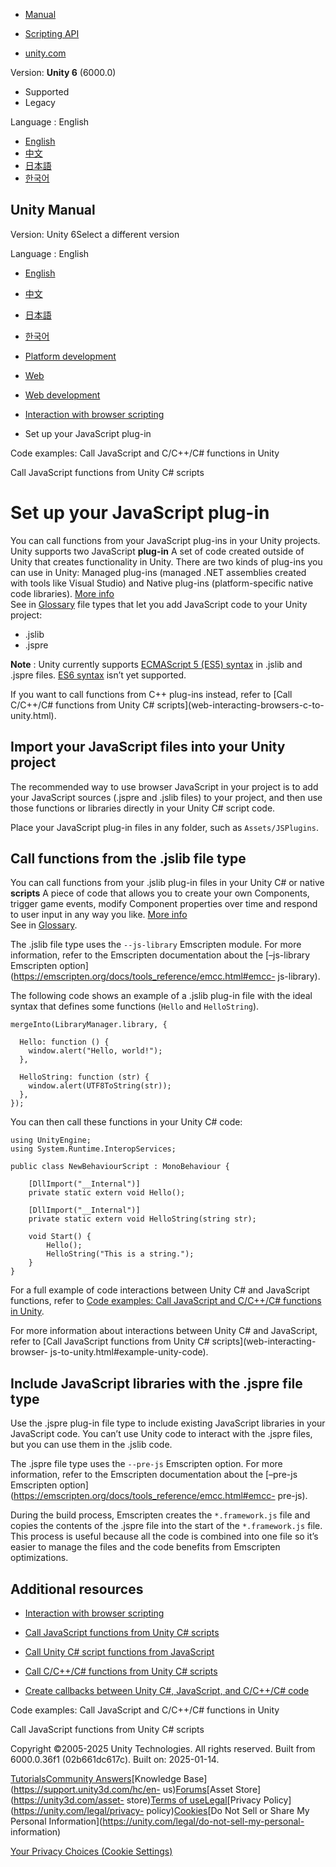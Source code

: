 [](https://docs.unity3d.com)

  * [Manual](../Manual/index.html)
  * [Scripting API](../ScriptReference/index.html)

  * [unity.com](https://unity.com/)

Version: **Unity 6** (6000.0)

  * Supported
  * Legacy

Language : English

  * [English](/Manual/web-interacting-browser-js.html)
  * [中文](/cn/current/Manual/web-interacting-browser-js.html)
  * [日本語](/ja/current/Manual/web-interacting-browser-js.html)
  * [한국어](/kr/current/Manual/web-interacting-browser-js.html)

[](https://docs.unity3d.com)

## Unity Manual

Version: Unity 6Select a different version

Language : English

  * [English](/Manual/web-interacting-browser-js.html)
  * [中文](/cn/current/Manual/web-interacting-browser-js.html)
  * [日本語](/ja/current/Manual/web-interacting-browser-js.html)
  * [한국어](/kr/current/Manual/web-interacting-browser-js.html)

  * [Platform development ](PlatformSpecific.html)
  * [Web](webgl.html)
  * [Web development](webgl-develop.html)
  * [Interaction with browser scripting](webgl-interactingwithbrowserscripting.html)
  * Set up your JavaScript plug-in

[](web-interacting-code-example.html)

Code examples: Call JavaScript and C/C++/C# functions in Unity

[](web-interacting-browser-js-to-unity.html)

Call JavaScript functions from Unity C# scripts

# Set up your JavaScript plug-in

You can call functions from your JavaScript plug-ins in your Unity projects.
Unity supports two JavaScript **plug-in** A set of code created outside of
Unity that creates functionality in Unity. There are two kinds of plug-ins you
can use in Unity: Managed plug-ins (managed .NET assemblies created with tools
like Visual Studio) and Native plug-ins (platform-specific native code
libraries). [More info](./plug-ins.html)  
See in [Glossary](Glossary.html#Plug-in) file types that let you add
JavaScript code to your Unity project:

  * .jslib
  * .jspre

**Note** : Unity currently supports [ECMAScript 5 (ES5)
syntax](https://www.w3schools.com/js/js_es5.asp) in .jslib and .jspre files.
[ES6 syntax](https://www.w3schools.com/js/js_es6.asp) isn’t yet supported.

If you want to call functions from C++ plug-ins instead, refer to [Call
C/C++/C# functions from Unity C# scripts](web-interacting-browsers-c-to-
unity.html).

## Import your JavaScript files into your Unity project

The recommended way to use browser JavaScript in your project is to add your
JavaScript sources (.jspre and .jslib files) to your project, and then use
those functions or libraries directly in your Unity C# script code.

Place your JavaScript plug-in files in any folder, such as `Assets/JSPlugins`.

## Call functions from the .jslib file type

You can call functions from your .jslib plug-in files in your Unity C# or
native **scripts** A piece of code that allows you to create your own
Components, trigger game events, modify Component properties over time and
respond to user input in any way you like. [More info](creating-scripts.html)  
See in [Glossary](Glossary.html#Scripts).

The .jslib file type uses the `--js-library` Emscripten module. For more
information, refer to the Emscripten documentation about the [–js-library
Emscripten option](https://emscripten.org/docs/tools_reference/emcc.html#emcc-
js-library).

The following code shows an example of a .jslib plug-in file with the ideal
syntax that defines some functions (`Hello` and `HelloString`).

    
    
    mergeInto(LibraryManager.library, {
    
      Hello: function () {
        window.alert("Hello, world!");
      },
    
      HelloString: function (str) {
        window.alert(UTF8ToString(str));
      },
    });
    

You can then call these functions in your Unity C# code:

    
    
    using UnityEngine;
    using System.Runtime.InteropServices;
    
    public class NewBehaviourScript : MonoBehaviour {
    
        [DllImport("__Internal")]
        private static extern void Hello();
    
        [DllImport("__Internal")]
        private static extern void HelloString(string str);
    
        void Start() {
            Hello();
            HelloString("This is a string.");
        }
    }
    

For a full example of code interactions between Unity C# and JavaScript
functions, refer to [Code examples: Call JavaScript and C/C++/C# functions in
Unity](web-interacting-code-example.html).

For more information about interactions between Unity C# and JavaScript, refer
to [Call JavaScript functions from Unity C# scripts](web-interacting-browser-
js-to-unity.html#example-unity-code).

## Include JavaScript libraries with the .jspre file type

Use the .jspre plug-in file type to include existing JavaScript libraries in
your JavaScript code. You can’t use Unity code to interact with the .jspre
files, but you can use them in the .jslib code.

The .jspre file type uses the `--pre-js` Emscripten option. For more
information, refer to the Emscripten documentation about the [–pre-js
Emscripten option](https://emscripten.org/docs/tools_reference/emcc.html#emcc-
pre-js).

During the build process, Emscripten creates the `*.framework.js` file and
copies the contents of the .jspre file into the start of the `*.framework.js`
file. This process is useful because all the code is combined into one file so
it’s easier to manage the files and the code benefits from Emscripten
optimizations.

## Additional resources

  * [Interaction with browser scripting](webgl-interactingwithbrowserscripting.html)

  * [Call JavaScript functions from Unity C# scripts](web-interacting-browser-js-to-unity.html)

  * [Call Unity C# script functions from JavaScript](web-interacting-browser-unity-to-js.html)

  * [Call C/C++/C# functions from Unity C# scripts](web-interacting-browsers-c-to-unity.html)

  * [Create callbacks between Unity C#, JavaScript, and C/C++/C# code](web-interacting-browser-example.html)

[](web-interacting-code-example.html)

Code examples: Call JavaScript and C/C++/C# functions in Unity

[](web-interacting-browser-js-to-unity.html)

Call JavaScript functions from Unity C# scripts

Copyright ©2005-2025 Unity Technologies. All rights reserved. Built from
6000.0.36f1 (02b661dc617c). Built on: 2025-01-14.

[Tutorials](https://learn.unity.com/)[Community
Answers](https://answers.unity3d.com)[Knowledge
Base](https://support.unity3d.com/hc/en-
us)[Forums](https://forum.unity3d.com)[Asset Store](https://unity3d.com/asset-
store)[Terms of
use](https://docs.unity3d.com/Manual/TermsOfUse.html)[Legal](https://unity.com/legal)[Privacy
Policy](https://unity.com/legal/privacy-
policy)[Cookies](https://unity.com/legal/cookie-policy)[Do Not Sell or Share
My Personal Information](https://unity.com/legal/do-not-sell-my-personal-
information)

[Your Privacy Choices (Cookie Settings)](javascript:void\(0\);)


